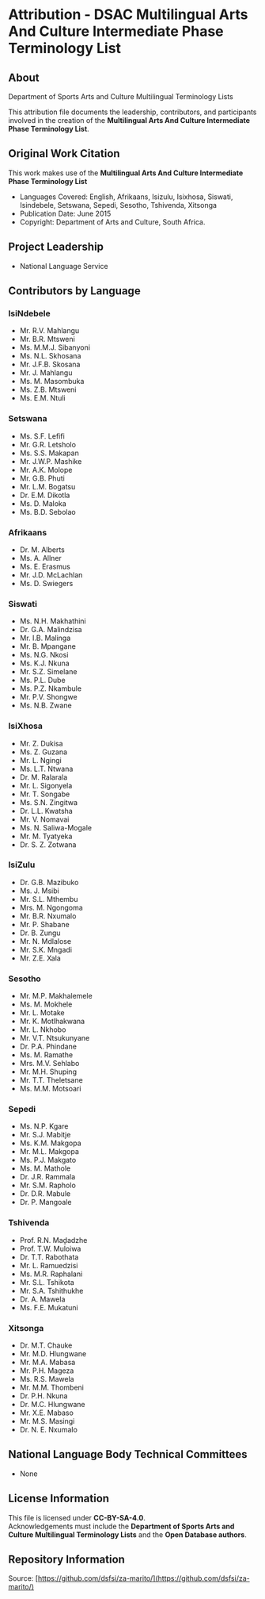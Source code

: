 # Attribution - DSAC Multilingual Arts And Culture Intermediate Phase Terminology List

## About
Department of Sports Arts and Culture Multilingual Terminology Lists  

This attribution file documents the leadership, contributors, and participants involved in the creation of the **Multilingual Arts And Culture Intermediate Phase Terminology List**.

## Original Work Citation
This work makes use of the **Multilingual Arts And Culture Intermediate Phase Terminology List**  

- Languages Covered: English, Afrikaans, Isizulu, Isixhosa, Siswati, Isindebele, Setswana, Sepedi, Sesotho, Tshivenda, Xitsonga
- Publication Date: June 2015 
- Copyright: Department of Arts and Culture, South Africa.

## Project Leadership
- National Language Service

## Contributors by Language

### IsiNdebele
- Mr. R.V. Mahlangu
- Mr. B.R. Mtsweni
- Ms. M.M.J. Sibanyoni
- Ms. N.L. Skhosana
- Mr. J.F.B. Skosana
- Mr. J. Mahlangu
- Ms. M. Masombuka
- Ms. Z.B. Mtsweni
- Ms. E.M. Ntuli

### Setswana
- Ms. S.F. Lefifi
- Mr. G.R. Letsholo
- Ms. S.S. Makapan
- Mr. J.W.P. Mashike
- Mr. A.K. Molope
- Mr. G.B. Phuti
- Mr. L.M. Bogatsu
- Dr. E.M. Dikotla
- Ms. D. Maloka
- Ms. B.D. Sebolao

### Afrikaans
- Dr. M. Alberts
- Ms. A. Allner
- Ms. E. Erasmus
- Mr. J.D. McLachlan
- Ms. D. Swiegers

### Siswati
- Ms. N.H. Makhathini
- Dr. G.A. Malindzisa
- Mr. I.B. Malinga
- Mr. B. Mpangane
- Ms. N.G. Nkosi
- Ms. K.J. Nkuna
- Mr. S.Z. Simelane
- Ms. P.L. Dube
- Ms. P.Z. Nkambule
- Mr. P.V. Shongwe
- Ms. N.B. Zwane

### IsiXhosa
- Mr. Z. Dukisa
- Ms. Z. Guzana
- Mr. L. Ngingi
- Ms. L.T. Ntwana
- Dr. M. Ralarala
- Mr. L. Sigonyela
- Mr. T. Songabe
- Ms. S.N. Zingitwa
- Dr. L.L. Kwatsha
- Mr. V. Nomavai
- Ms. N. Saliwa-Mogale
- Mr. M. Tyatyeka
- Dr. S. Z. Zotwana

### IsiZulu
- Dr. G.B. Mazibuko
- Ms. J. Msibi
- Mr. S.L. Mthembu
- Mrs. M. Ngongoma
- Mr. B.R. Nxumalo
- Mr. P. Shabane
- Dr. B. Zungu
- Mr. N. Mdlalose
- Mr. S.K. Mngadi
- Mr. Z.E. Xala

### Sesotho
- Mr. M.P. Makhalemele
- Ms. M. Mokhele
- Mr. L. Motake
- Mr. K. Motlhakwana
- Mr. L. Nkhobo
- Mr. V.T. Ntsukunyane
- Dr. P.A. Phindane
- Ms. M. Ramathe
- Mrs. M.V. Sehlabo
- Mr. M.H. Shuping
- Mr. T.T. Theletsane
- Ms. M.M. Motsoari

### Sepedi
- Ms. N.P. Kgare
- Mr. S.J. Mabitje
- Ms. K.M. Makgopa
- Mr. M.L. Makgopa
- Ms. P.J. Makgato
- Ms. M. Mathole
- Dr. J.R. Rammala
- Mr. S.M. Rapholo
- Dr. D.R. Mabule
- Dr. P. Mangoale

### Tshivenda
- Prof. R.N. Maḓadzhe
- Prof. T.W. Muloiwa
- Dr. T.T. Rabothata
- Mr. L. Ramuedzisi
- Ms. M.R. Raphalani
- Mr. S.L. Tshikota
- Mr. S.A. Tshithukhe
- Dr. A. Mawela
- Ms. F.E. Mukatuni

### Xitsonga
- Dr. M.T. Chauke
- Mr. M.D. Hlungwane
- Mr. M.A. Mabasa
- Mr. P.H. Mageza
- Ms. R.S. Mawela
- Mr. M.M. Thombeni
- Dr. P.H. Nkuna
- Dr. M.C. Hlungwane
- Mr. X.E. Mabaso
- Mr. M.S. Masingi
- Dr. N. E. Nxumalo

## National Language Body Technical Committees
- None

## License Information
This file is licensed under **CC-BY-SA-4.0**.  
Acknowledgements must include the **Department of Sports Arts and Culture Multilingual Terminology Lists** and the **Open Database authors**.

## Repository Information
Source: [https://github.com/dsfsi/za-marito/](https://github.com/dsfsi/za-marito/)
